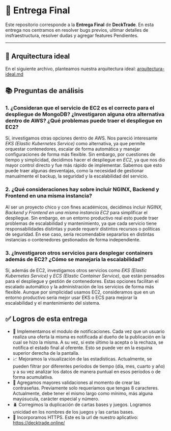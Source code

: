 # 🎉 Entrega Final

Este repositorio corresponde a la **Entrega Final** de **DeckTrade**. En esta entrega nos centramos en resolver bugs previos, ultimar detalles de insfraestructura, resolver dudas y agregar features Pendientes.

---

## 🏢 Arquitectura ideal
  En el siguiente archivo, planteamos nuestra arquitectura ideal: [arquitectura-ideal.md](./arquitectura-ideal.md)  

## 📚 Preguntas de análisis

### 1. ¿Consideran que el servicio de EC2 es el correcto para el despliegue de MongoDB? ¿Investigaron alguna otra alternativa dentro de AWS? ¿Qué problemas puede traer el despliegue en EC2?

Sí, investigamos otras opciones dentro de AWS. Nos pareció interesante *EKS (Elastic Kubernetes Service)* como alternativa, ya que permite orquestar contenedores, escalar de forma automática y manejar configuraciones de forma más flexible. Sin embargo, por cuestiones de tiempo y simplicidad, decidimos hacer el despliegue en *EC2*, ya que nos dio mayor control directo y fue más rápido de implementar. Sabemos que esto puede traer algunas desventajas, como la necesidad de gestionar manualmente el backup, la seguridad y la escalabilidad del servicio.

### 2. ¿Qué consideraciones hay sobre incluir NGINX, Backend y Frontend en una misma instancia?

Al ser un proyecto chico y con fines académicos, decidimos incluir *NGINX, Backend y Frontend en una misma instancia EC2* para simplificar el despliegue. Sin embargo, en un entorno productivo real esto puede traer problemas de escalabilidad y mantenimiento, ya que cada servicio tiene responsabilidades distintas y puede requerir distintos recursos o políticas de seguridad. En ese caso, sería recomendable separarlos en distintas instancias o contenedores gestionados de forma independiente.

### 3. ¿Investigaron otros servicios para desplegar containers además de EC2? ¿Cómo se manejaría la escalabilidad?

Sí, además de EC2, investigamos otros servicios como *EKS (Elastic Kubernetes Service)* y *ECS (Elastic Container Service)*, que están pensados para el despliegue y gestión de contenedores. Estas opciones facilitan el escalado automático y la administración de los servicios de forma más flexible. Aunque por simplicidad usamos EC2, consideramos que en un entorno productivo sería mejor usar EKS o ECS para mejorar la escalabilidad y el mantenimiento del sistema.

## ✅ Logros de esta entrega

- 🔔 Implementamos el modulo de notificaciones. Cada vez que un usuario realiza una oferta la misma es notificada al dueño de la publicación en la cual se hizo la misma. A su vez, si este último la acepta o la rechaza, se notifica el estado final al oferente. Esto se puede ver en la esquina superior derecha de la pantalla.
- 📈 Mejoramos la visualización de las estadísticas. Actualmente, se pueden filtrar por diferentes períodos de tiempo (día, mes, cuarto y año) y a su vez analizar los datos de manera puntual en esos períodos o de forma acumulativa.
- 🔐 Agregamos mayores validaciones al momento de crear las contraseñas. Previamente solo requeríamos que tengas 8 caracteres. Actualmente, debe tener el mismo largo como mínimo, más alguna mayúsucula, carácter especial y número.
- 🪲 Corregimos la duplicación de cartas bases y juegos. Logramos unicidad en los nombres de los juegos y las cartas bases.
- 🐐 Incorporamos HTTPS. Este es la url de nuestro aplicativo: https://decktrade.online/ 

 
